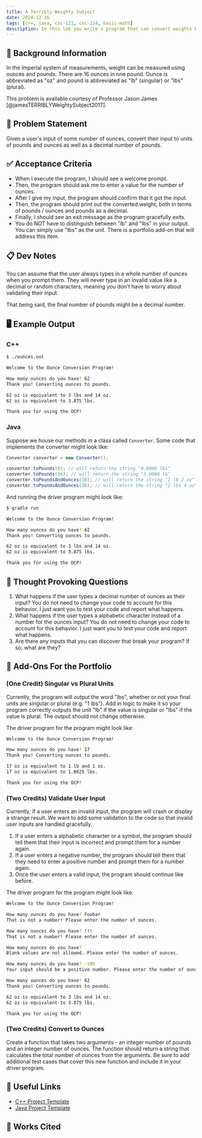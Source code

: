 ```yaml
---
title: A Terribly Weighty Subject
date: 2024-12-16
tags: [c++, java, csc-121, csc-214, basic-math]
description: In this lab you write a program that can convert weights between ounces and pounds. It will help you get started with some basic mathematical operations.
---
```


## 🔖 Background Information

In the Imperial system of measurements, weight can be measured using ounces and pounds. There are 16 ounces in one pound. Ounce is abbreviated as "oz" and pound is abbreviated as "lb" (singular) or "lbs" (plural).

This problem is available courtesy of Professor Jason James [@jamesTERRIBLYWeightySubject2017].

## 🎯 Problem Statement

Given a user's input of some number of ounces, convert their input to units of pounds and ounces as well as a decimal number of pounds.

## ✅ Acceptance Criteria

* When I execute the program, I should see a welcome prompt.
* Then, the program should ask me to enter a value for the number of ounces.
* After I give my input, the program should confirm that it got the input.
* Then, the program should print out the converted weight, both in terms of pounds / ounces and pounds as a decimal.
* Finally, I should see an exit message as the program gracefully exits.
* You do NOT have to distinguish between "lb" and "lbs" in your output. You can simply use "lbs" as the unit. There is a portfolio add-on that will address this item.

## 📋 Dev Notes

You can assume that the user always types in a whole number of ounces when you prompt them. They will never type in an invalid value like a decimal or random characters, meaning you don't have to worry about validating their input.

That being said, the final number of pounds might be a decimal number.

## 🖥️ Example Output

### C++

```bash
$ ./ounces.out

Welcome to the Ounce Conversion Program!

How many ounces do you have? 62
Thank you! Converting ounces to pounds.

62 oz is equivalent to 3 lbs and 14 oz.
62 oz is equivalent to 3.875 lbs.

Thank you for using the OCP!
```

### Java

Suppose we house our methods in a class called `Converter`. Some code that implements the converter might look like:

```java
Converter converter = new Converter();

converter.toPounds(0); // will return the string "0.0000 lbs"
converter.toPounds(16); // will return the string "1.0000 lb"
converter.toPoundsAndOunces(18); // will return the string "1 lb 2 oz"
converter.toPoundsAndOunces(36); // will return the string "2 lbs 4 oz"
```

And running the driver program might look like:

```bash
$ gradle run

Welcome to the Ounce Conversion Program!

How many ounces do you have? 62
Thank you! Converting ounces to pounds.

62 oz is equivalent to 3 lbs and 14 oz.
62 oz is equivalent to 3.875 lbs.

Thank you for using the OCP!
```

## 📝 Thought Provoking Questions

1. What happens if the user types a decimal number of ounces as their input? You do not need to change your code to account for this behavior. I just want you to test your code and report what happens.
2. What happens if the user types a alphabetic character instead of a number for the ounces input? You do not need to change your code to account for this behavior. I just want you to test your code and report what happens.
3. Are there any inputs that you can discover that break your program? If so, what are they?

## 💼 Add-Ons For the Portfolio

### (One Credit) Singular vs Plural Units

Currently, the program will output the word "lbs", whether or not your final units are singular or plural (e.g. "1 lbs"). Add in logic to make it so your program correctly outputs the unit "lb" if the value is singular or "lbs" if the value is plural. The output should not change otherwise.

The driver program for the program might look like:

```bash
Welcome to the Ounce Conversion Program!

How many ounces do you have? 17
Thank you! Converting ounces to pounds.

17 oz is equivalent to 1 lb and 1 oz.
17 oz is equivalent to 1.0625 lbs.

Thank you for using the OCP!
```

### (Two Credits) Validate User Input

Currently, if a user enters an invalid input, the program will crash or display a strange result. We want to add some validation to the code so that invalid user inputs are handled gracefully.

1. If a user enters a alphabetic character or a symbol, the program should tell them that their input is incorrect and prompt them for a number again.
2. If a user enters a negative number, the program should tell them that they need to enter a positive number and prompt them for a number again.
3. Once the user enters a valid input, the program should continue like before.

The driver program for the program might look like:

```bash
Welcome to the Ounce Conversion Program!

How many ounces do you have? Foobar
That is not a number! Please enter the number of ounces.

How many ounces do you have? !!!
That is not a number! Please enter the number of ounces.

How many ounces do you have?
Blank values are not allowed. Please enter the number of ounces.

How many ounces do you have? -100
Your input should be a positive number. Please enter the number of ounces.

How many ounces do you have? 62
Thank you! Converting ounces to pounds.

62 oz is equivalent to 3 lbs and 14 oz.
62 oz is equivalent to 3.875 lbs.

Thank you for using the OCP!
```

### (Two Credits) Convert to Ounces

Create a function that takes two arguments - an integer number of pounds and an integer number of ounces. The function should return a string that calculates the total number of ounces from the arguments. Be sure to add additional test cases that cover this new function and include it in your driver program.

## 🔗 Useful Links

* [C++ Project Template](https://github.com/cmvandrevala/a-terribly-weighty-subject-cpp-template)
* [Java Project Template](https://github.com/cmvandrevala/a-terribly-weighty-subject-java-template)

## 📘 Works Cited

[//]: <> (This is a placeholder for where the Works Cited will be rendered for this page.)
